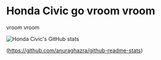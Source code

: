 # Honda Civic go vroom vroom

vroom vroom

![Honda Civic's GitHub stats](https://github-readme-stats.vercel.app/api?username=subatomic-honda-civic&hide_border=true&theme=radical&show_icons=true&custom_title=Honda%20Civic%27s%20GitHub%20Stats%20go%20vroooom)

(https://github.com/anuraghazra/github-readme-stats)
